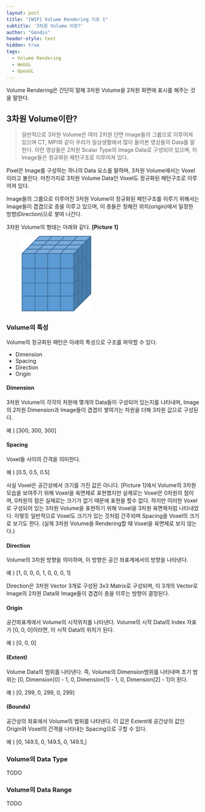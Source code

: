 ```yaml
---
layout: post
title: "[WIP] Volume Rendering 기초 1"
subtitle: '3차원 Volume 이란?'
author: "Gandis"
header-style: text
hidden: true
tags:
  - Volume Rendering
  - WebGL
  - OpenGL
---
```


Volume Rendering은 간단히 말해 3차원 Volume을 2차원 화면에 표시를 해주는 것을 말한다. 


## **3차원 Volume이란?**
> 일반적으로 3차원 Volume은 여러 2차원 단면 Image들의 그룹으로 이루어져 있으며 CT, MPI와 같이 우리가 일상생활에서 많이 들어본 영상들의 Data를 말한다.
이런 영상들은 2차원 Scalar Type의 Image Data로 구성되어 있으며, 이 Image들은 정규화된 패턴구조로 이루어져 있다.

Pixel은 Image를 구성하는 하나의 Data 요소를 말하며, 3차원 Volume에서는 Voxel이라고 불린다. 마찬가지로 3차원 Volume Data인 Voxel도 정규화된 패턴구조로 이루어져 있다.

Image들의 그룹으로 이루어진 3차원 Volume이 정규화된 패턴구조를 이루기 위해서는 Image들이 겹겹으로 층을 이루고 있으며, 이 층들은 정해진 위치(origin)에서 일정한 방향(Direction)으로 쌓여 나간다.

3차원 Volume의 형태는 아래와 같다.
**[Picture 1]**
<figure>
	<img src="/../../img/volume/volume-3d-array.png">
</figure>

### **Volume의 특성**
Volume의 정규화된 패턴은 아래의 특성으로 구조를 파악할 수 있다.
 - Dimension
 - Spacing
 - Direction
 - Origin

#### **Dimension**
3차원 Volume이 각각의 차원에 몇개의 Data들이 구성되어 있는지를 나타내며, Image의 2차원 Dimension과 Image들이 겹겹이 쌓여가는 차원을 더해 3차원 값으로 구성된다.

예 ) [300, 300, 300]

#### **Spacing**
Voxel들 사이의 간격을 의미한다. 

예 ) [0.5, 0.5, 0.5]

사실 Voxel은 공간상에서 크기를 가진 값은 아니다. [Picture 1]에서 Volume의 3차원 모습을 보여주기 위해 Voxel을 육면체로 표현했지만 실제로는 Voxel은 0차원의 점이며, 0차원의 점은 실제로는 크기가 없기 때문에 표현을 할수 없다. 하지만 이러한 Voxel로 구성되어 있는 3차원 Volume을 표현하기 위해 Voxel을 3차원 육면체처럼 나타내었다. 이렇듯 일반적으로 Voxel도 크기가 있는 것처럼 간주되며 Spacing을 Voxel의 크기로 보기도 한다. (실제 3차원 Volume을 Rendering할 때 Voxel을 육면체로 보지 않는다.)

#### **Direction**
Volume의 3차원 방향을 의미하며, 이 방향은 공간 좌표계에서의 방향을 나타낸다.

예 ) [1, 0, 0, 0, 1, 0, 0, 0, 1]

Direction은 3차원 Vector 3개로 구성된 3x3 Matrix로 구성되며, 이 3개의 Vector로 Image의 2차원 Data와 Image들이 겹겹이 층을 이루는 방향이 결정된다.

#### **Origin**
공간좌표계에서 Volume의 시작위치를 나타낸다. Volume의 시작 Data의 Index 자표가 [0, 0, 0]이라면, 이 시작 Data의 위치가 된다.

예 ) [0, 0, 0]

#### **(Extent)**
Volume Data의 범위를 나타낸다. 즉, Volume의 Dimension범위를 나타내며 초기 범위는 [0, Dimension[0] - 1, 0, Dimension[1] - 1, 0, Dimension[2] - 1]이 된다.

예 ) [0, 299, 0, 299, 0, 299]
#### **(Bounds)**
공간상의 좌표에서 Volume의 범위를 나타낸다. 이 값은 Extent에 공간상의 값인 Origin와 Voxel의 간격을 나타내는 Spacing으로 구할 수 있다.

예 ) [0, 149.5, 0, 149.5, 0, 149.5,]


### **Volume의 Data Type**
TODO
### **Volume의 Data Range**
TODO

